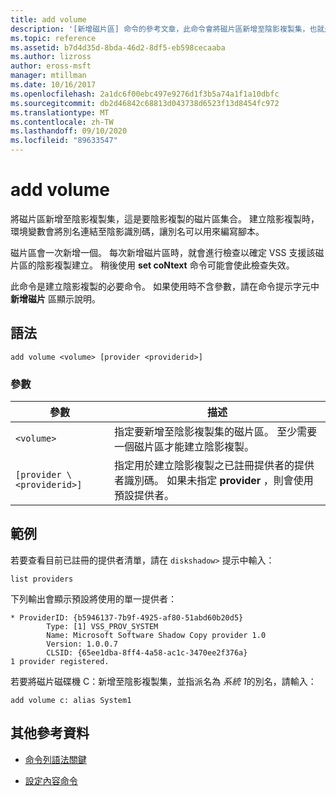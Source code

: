 ```yaml
---
title: add volume
description: '[新增磁片區] 命令的參考文章，此命令會將磁片區新增至陰影複製集，也就是要陰影複製的磁片區集合。'
ms.topic: reference
ms.assetid: b7d4d35d-8bda-46d2-8df5-eb598cecaaba
ms.author: lizross
author: eross-msft
manager: mtillman
ms.date: 10/16/2017
ms.openlocfilehash: 2a1dc6f00ebc497e9276d1f3b5a74a1f1a10dbfc
ms.sourcegitcommit: db2d46842c68813d043738d6523f13d8454fc972
ms.translationtype: MT
ms.contentlocale: zh-TW
ms.lasthandoff: 09/10/2020
ms.locfileid: "89633547"
---
```

# <a name="add-volume"></a>add volume

將磁片區新增至陰影複製集，這是要陰影複製的磁片區集合。 建立陰影複製時，環境變數會將別名連結至陰影識別碼，讓別名可以用來編寫腳本。

磁片區會一次新增一個。 每次新增磁片區時，就會進行檢查以確定 VSS 支援該磁片區的陰影複製建立。 稍後使用 **set coNtext** 命令可能會使此檢查失效。

此命令是建立陰影複製的必要命令。 如果使用時不含參數，請在命令提示字元中 **新增磁片** 區顯示說明。

## <a name="syntax"></a>語法

```
add volume <volume> [provider <providerid>]
```

### <a name="parameters"></a>參數

| 參數 | 描述 |
| --------- | ----------- |
| `<volume>` | 指定要新增至陰影複製集的磁片區。 至少需要一個磁片區才能建立陰影複製。 |
| `[provider \<providerid>]` | 指定用於建立陰影複製之已註冊提供者的提供者識別碼。 如果未指定 **provider** ，則會使用預設提供者。 |

## <a name="examples"></a>範例

若要查看目前已註冊的提供者清單，請在 `diskshadow>` 提示中輸入：

```
list providers
```

下列輸出會顯示預設將使用的單一提供者：

```
* ProviderID: {b5946137-7b9f-4925-af80-51abd60b20d5}
        Type: [1] VSS_PROV_SYSTEM
        Name: Microsoft Software Shadow Copy provider 1.0
        Version: 1.0.0.7
        CLSID: {65ee1dba-8ff4-4a58-ac1c-3470ee2f376a}
1 provider registered.
```

若要將磁片磁碟機 C：新增至陰影複製集，並指派名為 *系統 1*的別名，請輸入：

```
add volume c: alias System1
```

## <a name="additional-references"></a>其他參考資料

- [命令列語法關鍵](command-line-syntax-key.md)

- [設定內容命令](set-context.md)
